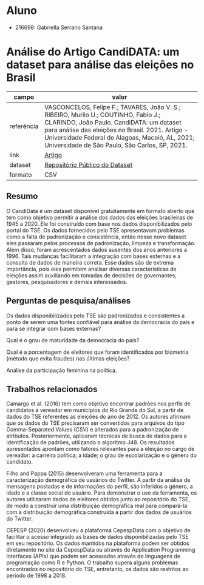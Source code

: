 # Aluno
* 216698: Gabriella Serrano Santana

# Análise do Artigo CandiDATA: um dataset para análise das eleições no Brasil

| campo | valor |
|------------|----------------------------------------|
| referência | VASCONCELOS, Felipe F.; TAVARES, João V. S.; RIBEIRO, Murilo U.; COUTINHO,  Fabio J.; CLARINDO, João Paulo. CandiDATA: um dataset para análise das eleições no Brasil. 2021. Artigo - Universidade Federal de Alagoas, Maceió, AL, 2021; Universidade de São Paulo, São Carlos, SP, 2021. |
| link       | [Artigo](https://drive.google.com/file/d/10hh-MLRk9omaGwdormsXwQa7O7XHXFhT/view) |
| dataset | [Repositório Público do Dataset](https://github.com/felipeVsc/CandiDATA) |
| formato | CSV |

## Resumo

O CandiData é um dataset disponível gratuitamente em formato aberto que tem como objetivo permitir a análise dos dados das eleições brasileiras de 1945 a 2020. Ele foi construído  com base nos dados disponibilizados pelo portal do TSE. Os dados fornecidos pelo TSE apresentavam problemas como a falta de padronização e consistência, então nesse novo dataset eles passaram pelos processos de padronização, limpeza e transformação. Além disso, foram acrescentados dados ausentes dos anos anteriores a 1996. Tais mudanças facilitaram a integração com bases externas e a consulta de dados de maneira correta.
Esse dados são de extrema importância, pois eles permitem analisar diversas características de eleições assim auxiliando em tomadas de decisões de governantes, gestores, pesquisadores e demais interessados.

## Perguntas de pesquisa/análises

Os dados disponibilizados pelo TSE são padronizados e consistentes a ponto de serem uma fontes confiável para análise da democracia do país e para se integrar com bases externas?

Qual é o grau de maturidade da democracia do país?

Qual é a porcentagem de eleitores que foram identificados por biometria (método que evita fraudes) nas últimas eleições?

Análise da participação feminina na política.

## Trabalhos relacionados

Camargo et al. (2016) tem como objetivo encontrar padrões nos perfis de candidatos a vereador em municípios do Rio Grande do Sul, a partir de dados do TSE referentes as eleições do ano de 2012. Os autores afirmam que os dados do TSE precisaram ser convertidos para arquivos do tipo Comma-Separated Values (CSV) e alterados para a padronização de atributos. Posteriormente, aplicaram técnicas de busca de dados para a identificação de padrões, utilizando o algoritmo J48. Os resultados apresentados apontam como fatores relevantes para a eleição no cargo de vereador: a carreira política; a idade; o grau de escolarização e o género do candidato.

Filho and Pappa (2015) desenvolveram uma ferramenta para a caracterização demográfica de usuários do Twitter. A partir da análise de mensagens postadas e de informações do perfil, são inferidos o género, a idade e a classe social do usuário. Para demonstrar o uso da ferramenta, os autores utilizaram dados de eleitores obtidos junto ao repositório do TSE, de modo a construir uma distribuição demográfica real para compará-la com a distribuição demográfica construída a partir dos dados de usuários do Twitter.

CEPESP (2020) desenvolveu a plataforma CepespData com o objetivo de facilitar o acesso integrado as bases de dados disponibilizadas pelo TSE em seu repositório. Os dados mantidos na plataforma podem ser obtidos diretamente no site da CepespData ou através de Application Programming Interfaces (APIs) que podem ser acessadas através de linguagens de programação como R e Python. O trabalho supera alguns problemas encontrados no repositório do TSE, entretanto, os dados são restritos ao período de 1998 a 2018.
